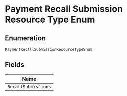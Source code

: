 
# Payment Recall Submission Resource Type Enum

## Enumeration

`PaymentRecallSubmissionResourceTypeEnum`

## Fields

| Name |
|  --- |
| `RecallSubmissions` |

